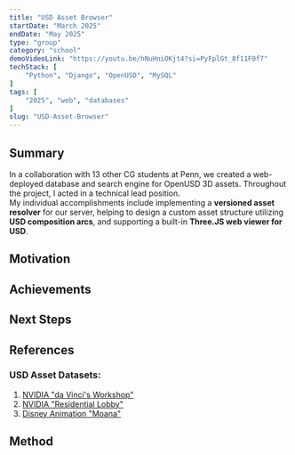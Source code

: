 ```yaml
---
title: "USD Asset Browser"
startDate: "March 2025"
endDate: "May 2025"
type: "group"
category: "school"
demoVideoLink: "https://youtu.be/hNuHniOKjt4?si=PyFplGt_8f11F0f7"
techStack: [
	"Python", "Django", "OpenUSD", "MySQL"
]
tags: [
	"2025", "web", "databases"
]
slug: "USD-Asset-Browser"
---
```


## Summary

In a collaboration with 13 other CG students at Penn, we created a web-deployed database and search engine for OpenUSD 3D assets. Throughout the project, I acted in a technical lead position. <br/>My individual accomplishments include implementing a **versioned asset resolver** for our server, helping to design a custom asset structure utilizing **USD composition arcs**, and supporting a built-in **Three.JS web viewer for USD**.

## Motivation

## Achievements

## Next Steps

## References

### USD Asset Datasets:

1. [NVIDIA "da Vinci's Workshop"](https://docs.omniverse.nvidia.com/usd/latest/usd_content_samples/davinci_workshop.html)
2. [NVIDIA "Residential Lobby"](https://docs.omniverse.nvidia.com/usd/latest/usd_content_samples/res_lobby.html)
3. [Disney Animation "Moana"](https://disneyanimation.com/resources/moana-island-scene/)

## Method
